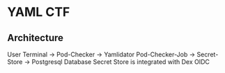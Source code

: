 # YAML CTF

## Architecture

User Terminal -> Pod-Checker -> Yamlidator
Pod-Checker-Job -> Secret-Store -> Postgresql Database
Secret Store is integrated with Dex OIDC

